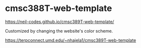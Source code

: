 # cmsc388T-web-template

https://neil-codes.github.io/cmsc389T-web-template/

Customized by changing the website's color scheme.

https://terpconnect.umd.edu/~nhajela1/cmsc389T-web-template
